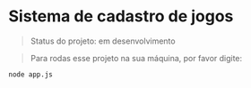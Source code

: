 # Sistema de cadastro de jogos

>Status do projeto: em desenvolvimento

>Para rodas esse projeto na sua máquina, por favor digite:

```
node app.js
```
